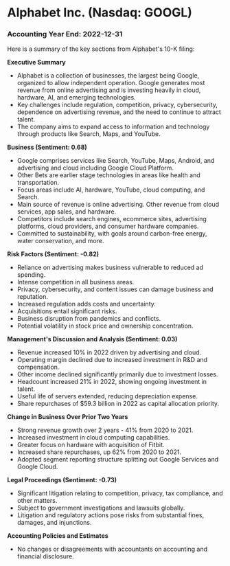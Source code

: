 # Alphabet Inc. (Nasdaq: GOOGL)

### Accounting Year End: 2022-12-31

Here is a summary of the key sections from Alphabet's 10-K filing:

**Executive Summary**

- Alphabet is a collection of businesses, the largest being Google, organized to allow independent operation. Google generates most revenue from online advertising and is investing heavily in cloud, hardware, AI, and emerging technologies. 
- Key challenges include regulation, competition, privacy, cybersecurity, dependence on advertising revenue, and the need to continue to attract talent.
- The company aims to expand access to information and technology through products like Search, Maps, and YouTube.

**Business (Sentiment: 0.68)**

- Google comprises services like Search, YouTube, Maps, Android, and advertising and cloud including Google Cloud Platform. 
- Other Bets are earlier stage technologies in areas like health and transportation.
- Focus areas include AI, hardware, YouTube, cloud computing, and Search.
- Main source of revenue is online advertising. Other revenue from cloud services, app sales, and hardware.
- Competitors include search engines, ecommerce sites, advertising platforms, cloud providers, and consumer hardware companies.
- Committed to sustainability, with goals around carbon-free energy, water conservation, and more.

**Risk Factors (Sentiment: -0.82)**  

- Reliance on advertising makes business vulnerable to reduced ad spending.
- Intense competition in all business areas.
- Privacy, cybersecurity, and content issues can damage business and reputation.
- Increased regulation adds costs and uncertainty.
- Acquisitions entail significant risks.
- Business disruption from pandemics and conflicts.
- Potential volatility in stock price and ownership concentration.

**Management's Discussion and Analysis (Sentiment: 0.03)**

- Revenue increased 10% in 2022 driven by advertising and cloud.
- Operating margin declined due to increased investment in R&D and compensation.
- Other income declined significantly primarily due to investment losses.
- Headcount increased 21% in 2022, showing ongoing investment in talent.
- Useful life of servers extended, reducing depreciation expense.
- Share repurchases of $59.3 billion in 2022 as capital allocation priority.

**Change in Business Over Prior Two Years**

- Strong revenue growth over 2 years - 41% from 2020 to 2021.
- Increased investment in cloud computing capabilities.
- Greater focus on hardware with acquisition of Fitbit.
- Increased share repurchases, up 62% from 2020 to 2021.
- Adopted segment reporting structure splitting out Google Services and Google Cloud.

**Legal Proceedings (Sentiment: -0.73)**

- Significant litigation relating to competition, privacy, tax compliance, and other matters.
- Subject to government investigations and lawsuits globally.
- Litigation and regulatory actions pose risks from substantial fines, damages, and injunctions.

**Accounting Policies and Estimates**

- No changes or disagreements with accountants on accounting and financial disclosure.